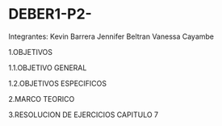 # DEBER1-P2-
Integrantes: Kevin Barrera
             Jennifer Beltran
             Vanessa Cayambe
             
1.OBJETIVOS

1.1.OBJETIVO GENERAL

1.2.OBJETIVOS ESPECIFICOS 

2.MARCO TEORICO 

3.RESOLUCION DE EJERCICIOS
CAPITULO 7
